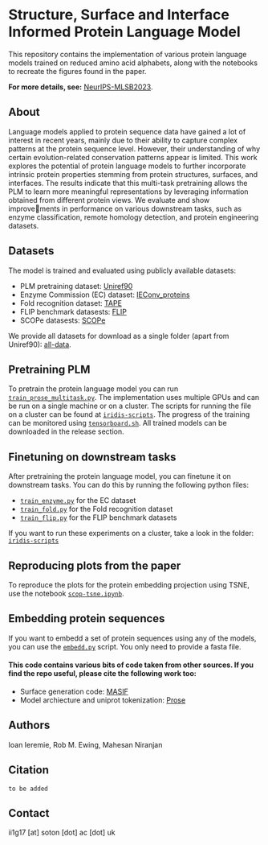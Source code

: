 # Structure, Surface and Interface Informed Protein Language Model

This repository contains the implementation of various protein language models trained on reduced amino acid alphabets, along with the notebooks to recreate the figures found in the paper.

**For more details, see:** [NeurIPS-MLSB2023](https://www.mlsb.io/papers_2023/Structure_Surface_and_Interface_Informed_Protein_Language_Model.pdf). 

## About
Language models applied to protein sequence data have gained a lot of interest in recent years, mainly due to their ability to capture complex patterns at the protein sequence level. However, their understanding of why certain evolution-related conservation patterns appear is limited. This work explores the potential of protein language models to further incorporate intrinsic protein properties stemming from protein structures, surfaces, and interfaces. The results indicate that this multi-task pretraining allows the PLM to learn more meaningful representations by leveraging information obtained from different protein views. We evaluate and show improvements in performance on various downstream tasks, such as enzyme classification, remote homology detection, and protein engineering datasets. 

## Datasets
The model is trained and evaluated using publicly available datasets:
- PLM pretraining dataset: [Uniref90](https://www.uniprot.org/help/downloads)
- Enzyme Commission (EC) dataset: [IEConv_proteins](https://github.com/phermosilla/IEConv_proteins)
- Fold recognition dataset: [TAPE](https://github.com/songlab-cal/tape)
- FLIP benchmark datasests: [FLIP](https://github.com/J-SNACKKB/FLIP)
- SCOPe datasests: [SCOPe](https://scop.berkeley.edu/astral/ver=2.06)

We provide all datasets for download as a single folder (apart from Uniref90): [all-data](https://zenodo.org/records/10451563). 

## Pretraining PLM
To pretrain the protein language model you can run [`train_prose_multitask.py`](./proemb/train_prose_multitask.py).
The implementation uses multiple GPUs and can be run on a single machine or on a cluster. The scripts for running the
file on a cluster can be found at [`iridis-scripts`](./proemb/iridis-scripts/multitask). The progress of the training
can be monitored using [`tensorboard.sh`](./proemb/iridis-scripts/tensorboard.sh). All trained models can be downloaded in the release section.

## Finetuning on downstream tasks
After pretraining the protein language model, you can finetune it on downstream tasks. You can do this by running
the following python files:
- [`train_enzyme.py`](./proemb/train_enzyme.py) for the EC dataset
- [`train_fold.py`](./proemb/train_fold.py) for the Fold recognition dataset
- [`train_flip.py`](./proemb/train_flip.py) for the FLIP benchmark datasets

If you want to run these experiments on a cluster, take a look in the folder: [`iridis-scripts`](./proemb/iridis-scripts)

## Reproducing plots from the paper
To reproduce the plots for the protein embedding projection using TSNE, use the notebook [`scop-tsne.ipynb`](./proemb/media/scop-tsne.ipynb).

## Embedding protein sequences
If you want to embedd a set of protein sequences using any of the models, you can use the [`embedd.py`](./proemb/embedd.py) script. You only need to provide a fasta file.

#### This code contains various bits of code taken from other sources. If you find the repo useful, please cite the following work too:

- Surface generation code: [MASIF](https://github.com/LPDI-EPFL/masif)
- Model archiecture and uniprot tokenization: [Prose](https://github.com/tbepler/prose)

## Authors
Ioan Ieremie, Rob M. Ewing, Mahesan Niranjan

## Citation
```
to be added
```

## Contact
ii1g17 [at] soton [dot] ac [dot] uk
